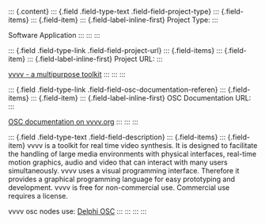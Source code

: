 ::: {.content}
::: {.field .field-type-text .field-field-project-type}
::: {.field-items}
::: {.field-item}
::: {.field-label-inline-first}
Project Type:
:::

Software Application
:::
:::
:::

::: {.field .field-type-link .field-field-project-url}
::: {.field-items}
::: {.field-item}
::: {.field-label-inline-first}
Project URL:
:::

[vvvv - a multipurpose toolkit](http://vvvv.org/)
:::
:::
:::

::: {.field .field-type-link .field-field-osc-documentation-referen}
::: {.field-items}
::: {.field-item}
::: {.field-label-inline-first}
OSC Documentation URL:
:::

[OSC documentation on
vvvv.org](http://www.vvvv.org/tiki-index.php?page=osc)
:::
:::
:::

::: {.field .field-type-text .field-field-description}
::: {.field-items}
::: {.field-item}
vvvv is a toolkit for real time video synthesis. It is designed to
facilitate the handling of large media environments with physical
interfaces, real-time motion graphics, audio and video that can interact
with many users simultaneously. vvvv uses a visual programming
interface. Therefore it provides a graphical programming language for
easy prototyping and development. vvvv is free for non-commercial use.
Commercial use requires a license.

vvvv osc nodes use: [Delphi OSC](implementation/delphi-osc)
:::
:::
:::
:::

